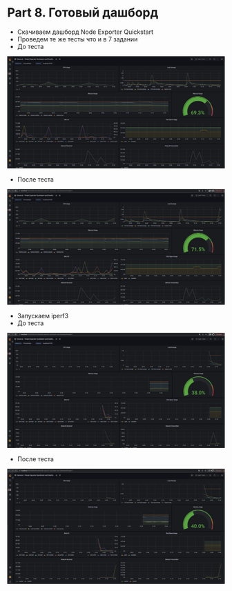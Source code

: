 # Part 8. Готовый дашборд

* Скачиваем дашборд Node Exporter Quickstart
* Проведем те же тесты что и в 7 задании
* До теста

![Grafana](img/1.png "Grafana")

* После теста

![Grafana](img/2.png "Grafana")

* Запускаем iperf3
* До теста

![Grafana](img/3.png "Grafana")

* После теста

![Grafana](img/4.png "Grafana")
